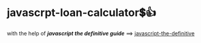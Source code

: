 # javascrpt-loan-calculator:heavy_dollar_sign::+1:                                                                                                                                                                                     
with the help of **_javascript the definitive guide_** ==>
<a href="https://www.oreilly.com/library/view/javascript-the-definitive/0596101996/">javascript-the-definitive</a>
 
